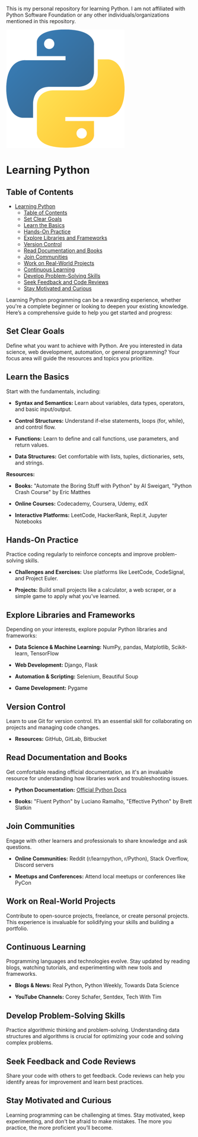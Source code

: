 This is my personal repository for learning Python. I am not affiliated with Python Software Foundation or any other individuals/organizations mentioned in this repository.

![Python Logo](/images/python-logo.png)

# Learning Python

## Table of Contents

- [Learning Python](#learning-python)
  - [Table of Contents](#table-of-contents)
  - [Set Clear Goals](#set-clear-goals)
  - [Learn the Basics](#learn-the-basics)
  - [Hands-On Practice](#hands-on-practice)
  - [Explore Libraries and Frameworks](#explore-libraries-and-frameworks)
  - [Version Control](#version-control)
  - [Read Documentation and Books](#read-documentation-and-books)
  - [Join Communities](#join-communities)
  - [Work on Real-World Projects](#work-on-real-world-projects)
  - [Continuous Learning](#continuous-learning)
  - [Develop Problem-Solving Skills](#develop-problem-solving-skills)
  - [Seek Feedback and Code Reviews](#seek-feedback-and-code-reviews)
  - [Stay Motivated and Curious](#stay-motivated-and-curious)

Learning Python programming can be a rewarding experience, whether you're a complete beginner or looking to deepen your existing knowledge. Here’s a comprehensive guide to help you get started and progress:

## Set Clear Goals

Define what you want to achieve with Python. Are you interested in data science, web development, automation, or general programming? Your focus area will guide the resources and topics you prioritize.

## Learn the Basics

Start with the fundamentals, including:

- **Syntax and Semantics:** Learn about variables, data types, operators, and basic input/output.

- **Control Structures:** Understand if-else statements, loops (for, while), and control flow.

- **Functions:** Learn to define and call functions, use parameters, and return values.

- **Data Structures:** Get comfortable with lists, tuples, dictionaries, sets, and strings.

**Resources:**

- **Books:** "Automate the Boring Stuff with Python" by Al Sweigart, "Python Crash Course" by Eric Matthes

- **Online Courses:** Codecademy, Coursera, Udemy, edX

- **Interactive Platforms:** LeetCode, HackerRank, Repl.it, Jupyter Notebooks

## Hands-On Practice

Practice coding regularly to reinforce concepts and improve problem-solving skills.

- **Challenges and Exercises:** Use platforms like LeetCode, CodeSignal, and Project Euler.

- **Projects:** Build small projects like a calculator, a web scraper, or a simple game to apply what you've learned.

## Explore Libraries and Frameworks

Depending on your interests, explore popular Python libraries and frameworks:

- **Data Science & Machine Learning:** NumPy, pandas, Matplotlib, Scikit-learn, TensorFlow

- **Web Development:** Django, Flask

- **Automation & Scripting:** Selenium, Beautiful Soup

- **Game Development:** Pygame

## Version Control

Learn to use Git for version control. It’s an essential skill for collaborating on projects and managing code changes.

- **Resources:** GitHub, GitLab, Bitbucket

## Read Documentation and Books

Get comfortable reading official documentation, as it's an invaluable resource for understanding how libraries work and troubleshooting issues.

- **Python Documentation:** [Official Python Docs](https://docs.python.org/3/)

- **Books:** "Fluent Python" by Luciano Ramalho, "Effective Python" by Brett Slatkin

## Join Communities

Engage with other learners and professionals to share knowledge and ask questions.

- **Online Communities:** Reddit (r/learnpython, r/Python), Stack Overflow, Discord servers

- **Meetups and Conferences:** Attend local meetups or conferences like PyCon

## Work on Real-World Projects

Contribute to open-source projects, freelance, or create personal projects. This experience is invaluable for solidifying your skills and building a portfolio.

## Continuous Learning

Programming languages and technologies evolve. Stay updated by reading blogs, watching tutorials, and experimenting with new tools and frameworks.

- **Blogs & News:** Real Python, Python Weekly, Towards Data Science

- **YouTube Channels:** Corey Schafer, Sentdex, Tech With Tim

## Develop Problem-Solving Skills

Practice algorithmic thinking and problem-solving. Understanding data structures and algorithms is crucial for optimizing your code and solving complex problems.

## Seek Feedback and Code Reviews

Share your code with others to get feedback. Code reviews can help you identify areas for improvement and learn best practices.

## Stay Motivated and Curious

Learning programming can be challenging at times. Stay motivated, keep experimenting, and don't be afraid to make mistakes. The more you practice, the more proficient you’ll become.
